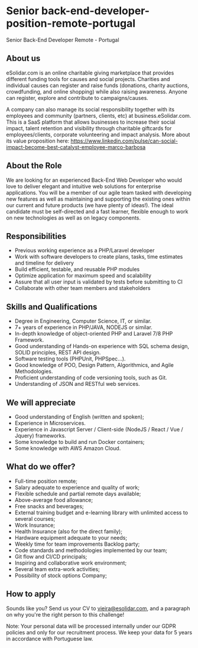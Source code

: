 # Senior back-end-developer-position-remote-portugal
Senior Back-End Developer Remote - Portugal

## About us
eSolidar.com is an online charitable giving marketplace that provides different funding tools for causes and social projects. Charities and individual causes can register and raise funds (donations, charity auctions, crowdfunding, and online shopping) while also raising awareness. Anyone can register, explore and contribute to campaigns/causes.

A company can also manage its social responsibility together with its employees and community (partners, clients, etc) at business.eSolidar.com. This is a SaaS platform that allows businesses to increase their social impact, talent retention and visibility through charitable giftcards for employees/clients, corporate volunteering and impact analysis. More about its value proposition here: https://www.linkedin.com/pulse/can-social-impact-become-best-catalyst-employee-marco-barbosa

## About the Role
We are looking for an experienced Back-End Web Developer who would love to deliver elegant and intuitive web solutions for enterprise applications. You will be a member of our agile team tasked with developing new features as well as maintaining and supporting the existing ones within our current and future products (we have plenty of ideas!). The ideal candidate must be self-directed and a fast learner, flexible enough to work on new technologies as well as on legacy components.

## Responsibilities
- Previous working experience as a PHP/Laravel developer
- Work with software developers to create plans, tasks, time estimates and timeline for delivery
- Build efficient, testable, and reusable PHP modules
- Optimize application for maximum speed and scalability
- Assure that all user input is validated by tests before submitting to CI
- Collaborate with other team members and stakeholders

## Skills and Qualifications	
- Degree in Engineering, Computer Science, IT, or similar.
- 7+ years of experience in PHP/JAVA, NODEJS or similar.
- In-depth knowledge of object-oriented PHP and Laravel 7/8 PHP Framework.
- Good understanding of Hands-on experience with SQL schema design, SOLID principles, REST API design.
- Software testing tools (PHPUnit, PHPSpec...).
- Good knowledge of POO, Design Pattern, Algorithmics, and Agile Methodologies.
- Proficient understanding of code versioning tools, such as Git.
- Understanding of JSON and RESTful web services.

## We will appreciate 
- Good understanding of English (written and spoken);
- Experience in Microservices.
- Experience in Javascript Server / Client-side (NodeJS / React / Vue / Jquery) frameworks.
- Some knowledge to build and run Docker containers;
- Some knowledge with AWS Amazon Cloud.

## What do we offer?
- Full-time position remote;
- Salary adequate to experience and quality of work;
- Flexible schedule and partial remote days available;
- Above-average food allowance;
- Free snacks and beverages;
- External training budget and e-learning library with unlimited access to several courses;
- Work Insurance;
- Health Insurance (also for the direct family);
- Hardware equipment adequate to your needs;
- Weekly time for team improvements Backlog party;
- Code standards and methodologies implemented by our team;
- Git flow and CI/CD principals;
- Inspiring and collaborative work environment;
- Several team extra-work activities;
- Possibility of stock options Company;

## How to apply
Sounds like you? Send us your CV to vieira@esolidar.com, and a paragraph on why you're the right person to this challenge!

Note: Your personal data will be processed internally under our GDPR policies and only for our recruitment process. We keep your data for 5 years in accordance with Portuguese law.


